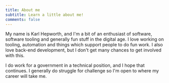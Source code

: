 ```yaml
---
title: About me
subtitle: Learn a little about me!
comments: false
---
```


My name is Karl Hepworth, and I'm a bit of an enthusiast of software, software tooling and generally fun stuff in the digital age. I love working on tooling, automation and things which support people to do fun work. I also love back-end development, but I don't get many chances to get involved with this.

I do work for a government in a technical position, and I hope that continues. I generally do struggle for challenge so I'm open to where my career will take me.
